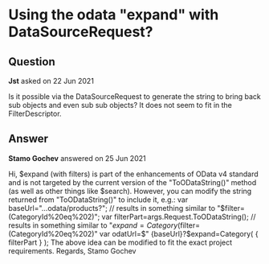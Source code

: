 # Using the odata "expand" with DataSourceRequest?

## Question

**Jst** asked on 22 Jun 2021

Is it possible via the DataSourceRequest to generate the string to bring back sub objects and even sub sub objects? It does not seem to fit in the FilterDescriptor.

## Answer

**Stamo Gochev** answered on 25 Jun 2021

Hi, $expand (with filters) is part of the enhancements of OData v4 standard and is not targeted by the current version of the "ToODataString()" method (as well as other things like $search). However, you can modify the string returned from "ToODataString()" to include it, e.g.: var baseUrl="...odata/products?"; // results in something similar to "$filter=(CategoryId%20eq%202)"; var filterPart=args.Request.ToODataString(); // results in something similar to "$expand=Category($filter=(CategoryId%20eq%202)" var odatUrl=$" {baseUrl}?$expand=Category( { filterPart } ); The above idea can be modified to fit the exact project requirements. Regards, Stamo Gochev
